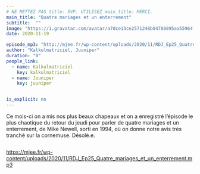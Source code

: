```yaml
---
# NE METTEZ PAS title: SVP. UTILISEZ main_title: MERCI.
main_title: "Quatre mariages et un enterrement"
subtitle:  ""
image: "https://1.gravatar.com/avatar/a70ce13ce2571248b04780895aa55964?s=96&d=identicon&r=G"
date: 2020-11-19

episode_mp3: "http://mjee.fr/wp-content/uploads/2020/11/RDJ_Ep25_Quatre_mariages_et_un_enterrement.mp3"
author: "Kalkulmatriciel, Juuniper"
duration: "0"
people_link: 
  - name: Kalkulmatriciel
    key: kalkulmatriciel
  - name: Juuniper
    key: juuniper


is_explicit: no
---
```


<PodcastHeader/>

<!-- ECRIRE LA DESCRIPTION DE L'EPISODE SOUS CETTE LIGNE -->

<p>Ce mois-ci on a mis nos plus beaux chapeaux et on a enregistré l’épisode le plus chaotique du retour du jeudi pour parler de quatre mariages et un enterrement, de Mike Newell, sorti en 1994, où on donne notre avis très tranché sur la cornemuse. Désolé.e.</p>



<img src="https://retourdujeudi.files.wordpress.com/2020/11/twitter.jpg?w=1024" alt="">



 
<a href="https://mjee.fr/wp-content/uploads/2020/11/RDJ_Ep25_Quatre_mariages_et_un_enterrement.mp3" rel="nofollow">https://mjee.fr/wp-content/uploads/2020/11/RDJ_Ep25_Quatre_mariages_et_un_enterrement.mp3</a>
 


